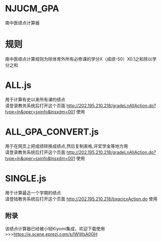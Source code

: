 # NJUCM_GPA
南中医绩点计算器  

# 规则  
南中医绩点计算规则为除体育外所有必修课的学分X（成绩-50）X0.1之和除以学分之和  

# ALL.js  
用于计算有史以来所有课的绩点  
请登录教务系统后打开这个页面 http://202.195.210.218/gradeLnAllAction.do?type=ln&oper=sxinfo&lnsxdm=001 使用  

# ALL_GPA_CONVERT.js  
用于在网页上把成绩转换成绩点,然后复制表格,评奖学金等地方用  
请登录教务系统后打开这个页面 http://202.195.210.218/gradeLnAllAction.do?type=ln&oper=sxinfo&lnsxdm=001 使用  

# SINGLE.js  
用于计算最近一个学期的绩点  
请登陆教务系统后打开这个页面 http://202.195.210.218/bxqcjcxAction.do 使用  


## 附录  
该绩点计算器已经被小轻Kiyomi集成，欢迎下载使用>>>https://e.scene.eprezi.com/s/IWWsA0GH
